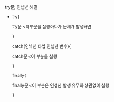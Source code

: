 try문; 인셉션 해결

+ try{

    try문  <이부분을 실행하다가 문제가 발생하면

  }

  catch(인섹션 타입 인셉션 변수){

    catch문   <이 부분을 실행
 
  }

    finally{

    finally문   <이 부분은 인셉션 발생 유무와 상관없이 실행

    }
